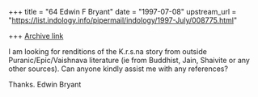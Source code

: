 +++
title = "64 Edwin F Bryant"
date = "1997-07-08"
upstream_url = "https://list.indology.info/pipermail/indology/1997-July/008775.html"

+++
[Archive link](https://list.indology.info/pipermail/indology/1997-July/008775.html)

I am looking for renditions of the K.r.s.na story from outside
Puranic/Epic/Vaishnava literature (ie from Buddhist, Jain, Shaivite or any
other sources).
Can anyone kindly assist me with any references?   

Thanks.   Edwin Bryant





